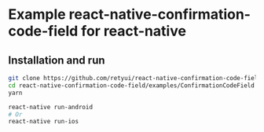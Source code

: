 # Example react-native-confirmation-code-field for react-native

## Installation and run

```sh
git clone https://github.com/retyui/react-native-confirmation-code-field
cd react-native-confirmation-code-field/examples/ConfirmationCodeField
yarn

react-native run-android
# Or
react-native run-ios
```
